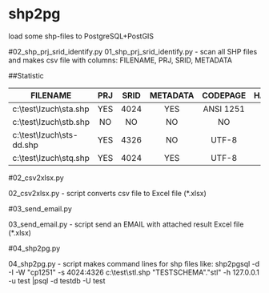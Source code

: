 # shp2pg
load some shp-files to PostgreSQL+PostGIS 

#02_shp_prj_srid_identify.py
01_shp_prj_srid_identify.py  - scan all SHP files and makes csv file with columns: FILENAME, PRJ, SRID, METADATA

##Statistic  


|FILENAME|PRJ|SRID|METADATA|CODEPAGE|HAS_DEFIS|DATA_CREATION|DATA_MODIFY|DATA_LASTACCESS|DATA_SCRIPT_RUN|PRJ_INFO|
|----------|:----:|:---:|:------:|:---:|:---:|:---:|:---:|:---:|:---:|:---|
|c:\test\Izuch\sta.shp|YES|4024|YES |ANSI 1251|NO|2019-10-15|2019-09-30|2019-10-15|2019-10-15|"GEOGCS[""GCS_Krasovsky_1940"",DATUM[""D_Krasovsky_1940"",SPHEROID[""Krasovsky_1940"",6378245.0,298.3]],PRIMEM[""Greenwich"",0.0],UNIT[""Degree"",0.0174532925199433]]"|
|c:\test\Izuch\stb.shp|NO|NO|NO |NO|NO|2019-10-15|2019-09-30|2019-10-15|2019-10-15|"GEOGCS[""GCS_Clarke_1866"",DATUM[""D_Clarke_1866"",SPHEROID[""Clarke_1866"",6378206.4,294.9786982]],PRIMEM[""Greenwich"",0.0],UNIT[""Degree"",0.0174532925199433]]"|
|c:\test\Izuch\sts-dd.shp|YES|4326|NO |UTF-8|YES|2019-10-15|2019-09-30|2019-10-15|2019-10-15|"GEOGCS[""GCS_WGS_1984"",DATUM[""D_WGS_1984"",SPHEROID[""WGS_1984"",6378137.0,298.257223563]],PRIMEM[""Greenwich"",0.0],UNIT[""Degree"",0.0174532925199433]]"|
|c:\test\Izuch\stq.shp|YES|4024|YES |UTF-8|NO|2019-10-15|2019-09-30|2019-10-15|2019-10-15|"GEOGCS[""GCS_WGS_1984"",DATUM[""D_WGS_1984"",SPHEROID[""WGS_1984"",6378137.0,298.257223563]],PRIMEM[""Greenwich"",0.0],UNIT[""Degree"",0.0174532925199433]]"|

#02_csv2xlsx.py

02_csv2xlsx.py - script converts csv file to Excel file (*.xlsx)

#03_send_email.py

03_send_email.py - script send an EMAIL with attached  result Excel file (*.xlsx)

#04_shp2pg.py

04_shp2pg.py - script makes command lines for shp files  like: 
shp2pgsql -d -I -W "cp1251" -s 4024:4326  c:\test\stl.shp "TESTSCHEMA"."stl" -h 127.0.0.1 -u test |psql -d testdb -U test


